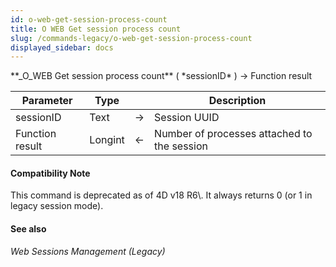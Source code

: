 ```yaml
---
id: o-web-get-session-process-count
title: O WEB Get session process count
slug: /commands-legacy/o-web-get-session-process-count
displayed_sidebar: docs
---
```


<!--REF #_command_.O WEB Get session process count.Syntax-->**_O_WEB Get session process count** ( *sessionID* ) -> Function result<!-- END REF-->
<!--REF #_command_.O WEB Get session process count.Params-->
| Parameter | Type |  | Description |
| --- | --- | --- | --- |
| sessionID | Text | &rarr; | Session UUID |
| Function result | Longint | &larr; | Number of processes attached to the session |

<!-- END REF-->

#### Compatibility Note 

<!--REF #_command_.O WEB Get session process count.Summary-->This command is deprecated as of 4D v18 R6\.<!-- END REF--> It always returns 0 (or 1 in legacy session mode).

#### See also 

*Web Sessions Management (Legacy)*  